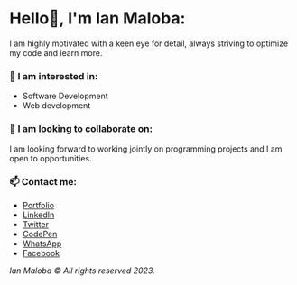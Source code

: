 # Hello👋, I'm Ian Maloba:
I am highly motivated with a keen eye for detail, always striving to optimize my code and learn more.

### 👀 I am interested in:
- Software Development
- Web development


### 💞️ I am looking to collaborate on:
I am looking forward to working jointly on programming projects and I am open to opportunities.

### 📫 Contact me:
- [Portfolio](http://www.ianmaloba.com/)
- [LinkedIn](https://www.linkedin.com/in/ianmalobamwakha)
- [Twitter](https://twitter.com/IanMwakha)
- [CodePen](https://codepen.io/ianmalobamwakha/pens/public)
- [WhatsApp](https://wa.link/9swn5e)
- [Facebook](https://www.facebook.com/profile.php?id=61550987347860)

  
*Ian Maloba © All rights reserved 2023.*

